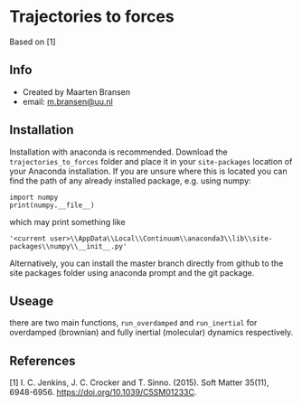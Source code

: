 # Trajectories to forces

Based on [1]

## Info
* Created by Maarten Bransen
* email: m.bransen@uu.nl

## Installation
Installation with anaconda is recommended. Download the `trajectories_to_forces` folder and place it in your `site-packages` location of your Anaconda installation. If you are unsure where this is located you can find the path of any already installed package, e.g. using numpy:
```
import numpy
print(numpy.__file__)
```
which may print something like
```
'<current user>\\AppData\\Local\\Continuum\\anaconda3\\lib\\site-packages\\numpy\\__init__.py'
```

Alternatively, you can install the master branch directly from github to the site packages folder using anaconda prompt and the git package.

## Useage
there are two main functions, `run_overdamped` and `run_inertial` for overdamped (brownian) and fully inertial (molecular) dynamics respectively. 

## References

[1] I. C. Jenkins, J. C. Crocker and T. Sinno. (2015). Soft Matter 35(11), 6948-6956. https://doi.org/10.1039/C5SM01233C.
